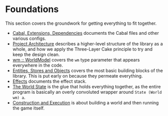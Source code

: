 # Foundations

This section covers the groundwork for getting everything to fit together.

- [Cabal, Extensions, Dependencies](foundations/cabal.md) documents the Cabal files and other various configs.
- [Project Architecture](foundations/architecture.md) describes a higher-level structure of the library as a whole,
and how we apply the Three-Layer Cake principle to try and keep the design clean.
- [wm :: WorldModel](foundations/worldmodel.md) covers the `wm` type parameter that appears everywhere in the code.
- [Entities, Stores and Objects](world/entities.md) covers the most basic building blocks of the library. This is put early on
because they permeate everything.
- [Effects](foundations/effects.md) documents the effect stack.
- [The World State](world/state.md) is the glue that holds everything together, as the entire program is basically an overly
convoluted wrapper around `State (World wm) a`.
- [Construction and Execution](foundations/construction.md) is about building a world and then running the game itself.
